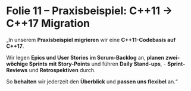 # Folie 11 – Praxisbeispiel: C++11 → C++17 Migration

„In unserem **Praxisbeispiel** **migrieren** wir eine **C++11-Codebasis auf C++17**.

Wir legen **Epics und User Stories im Scrum-Backlog** an, **planen zwei­wöchige Sprints mit Story-Points** und führen **Daily Stand-ups**, -
**Sprint-Reviews** und **Retrospektiven** durch.

So **behalten** wir jederzeit den **Überblick** und **passen uns flexibel** an.“
